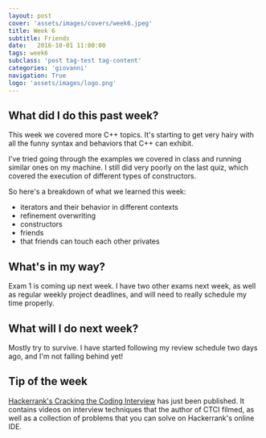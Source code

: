 ```yaml
---
layout: post
cover: 'assets/images/covers/week6.jpeg'
title: Week 6
subtitle: Friends
date:   2016-10-01 11:00:00
tags: week6
subclass: 'post tag-test tag-content'
categories: 'giovanni'
navigation: True
logo: 'assets/images/logo.png'
---
```


## What did I do this past week?
This week we covered more C++ topics. It's starting to get very hairy with all the funny syntax and behaviors that C++ can exhibit.

I've tried going through the examples we covered in class and running similar ones on my machine. I still did very poorly on the last quiz, which covered the execution of different types of constructors.

So here's a breakdown of what we learned this week:

- iterators and their behavior in different contexts
- refinement overwriting
- constructors
- friends
- that friends can touch each other privates

## What's in my way?
Exam 1 is coming up next week. I have two other exams next week, as well as regular weekly project deadlines, and will need to really schedule my time properly.

## What will I do next week?
Mostly try to survive. I have started following my review schedule two days ago, and I'm not falling behind yet!

## Tip of the week
[Hackerrank's Cracking the Coding Interview](https://www.hackerrank.com/domains/tutorials/cracking-the-coding-interview) has just been published. It contains videos on interview techniques that the author of CTCI filmed, as well as a collection of problems that you can solve on Hackerrank's online IDE.